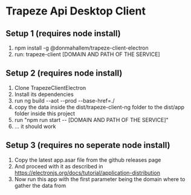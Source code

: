 # Trapeze Api Desktop Client

## Setup 1 (requires node install)
1. npm install -g @donmahallem/trapeze-client-electron
2. run: trapeze-client [DOMAIN AND PATH OF THE SERVICE]

## Setup 2 (requires node install)
1. Clone TrapezeClientElectron
2. Install its dependencies
3. run ng build --aot --prod --base-href=./
4. copy the data inside the dist/trapeze-client-ng folder to the dist/app folder inside this project
5. run "npm run start -- [DOMAIN AND PATH OF THE SERVICE]"
6. ... it should work

## Setup 3 (requires no seperate node install)
1. Copy the latest app.asar file from the github releases page
2. And proceed with it as described in https://electronjs.org/docs/tutorial/application-distribution
3. Now run this app with the first parameter being the domain where to gather the data from